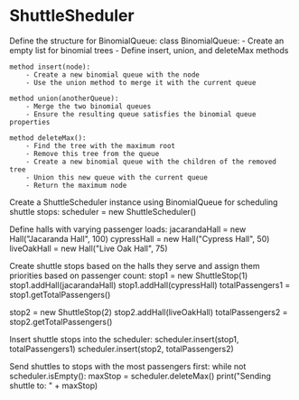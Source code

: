# ShuttleSheduler

Define the structure for BinomialQueue:
class BinomialQueue:
    - Create an empty list for binomial trees
    - Define insert, union, and deleteMax methods

    method insert(node):
        - Create a new binomial queue with the node
        - Use the union method to merge it with the current queue

    method union(anotherQueue):
        - Merge the two binomial queues
        - Ensure the resulting queue satisfies the binomial queue properties

    method deleteMax():
        - Find the tree with the maximum root
        - Remove this tree from the queue
        - Create a new binomial queue with the children of the removed tree
        - Union this new queue with the current queue
        - Return the maximum node

Create a ShuttleScheduler instance using BinomialQueue for scheduling shuttle stops:
scheduler = new ShuttleScheduler<BinomialQueue>()

Define halls with varying passenger loads:
jacarandaHall = new Hall("Jacaranda Hall", 100)
cypressHall = new Hall("Cypress Hall", 50)
liveOakHall = new Hall("Live Oak Hall", 75)

Create shuttle stops based on the halls they serve and assign them priorities based on passenger count:
stop1 = new ShuttleStop(1)
stop1.addHall(jacarandaHall)
stop1.addHall(cypressHall)
totalPassengers1 = stop1.getTotalPassengers()

stop2 = new ShuttleStop(2)
stop2.addHall(liveOakHall)
totalPassengers2 = stop2.getTotalPassengers()

Insert shuttle stops into the scheduler:
scheduler.insert(stop1, totalPassengers1)
scheduler.insert(stop2, totalPassengers2)

Send shuttles to stops with the most passengers first:
while not scheduler.isEmpty():
    maxStop = scheduler.deleteMax()
    print("Sending shuttle to: " + maxStop)


